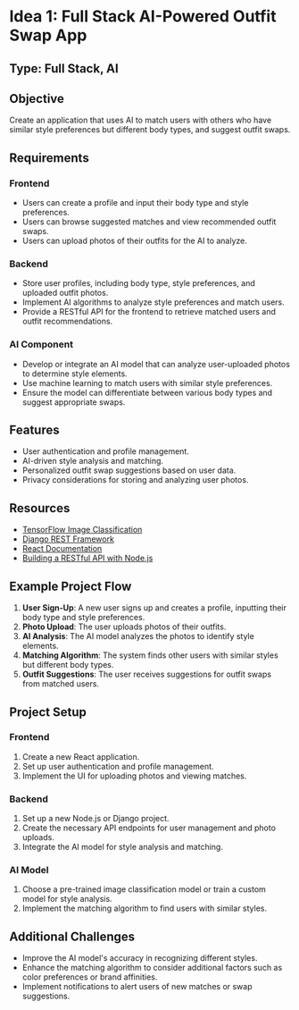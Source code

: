 # Idea 1: Full Stack AI-Powered Outfit Swap App

## Type: Full Stack, AI

## Objective

Create an application that uses AI to match users with others who have similar style preferences but different body types, and suggest outfit swaps.

## Requirements

### Frontend
- Users can create a profile and input their body type and style preferences.
- Users can browse suggested matches and view recommended outfit swaps.
- Users can upload photos of their outfits for the AI to analyze.

### Backend
- Store user profiles, including body type, style preferences, and uploaded outfit photos.
- Implement AI algorithms to analyze style preferences and match users.
- Provide a RESTful API for the frontend to retrieve matched users and outfit recommendations.

### AI Component
- Develop or integrate an AI model that can analyze user-uploaded photos to determine style elements.
- Use machine learning to match users with similar style preferences.
- Ensure the model can differentiate between various body types and suggest appropriate swaps.

## Features

- User authentication and profile management.
- AI-driven style analysis and matching.
- Personalized outfit swap suggestions based on user data.
- Privacy considerations for storing and analyzing user photos.

## Resources

- [TensorFlow Image Classification](https://www.tensorflow.org/tutorials/images/classification)
- [Django REST Framework](https://www.django-rest-framework.org/)
- [React Documentation](https://reactjs.org/docs/getting-started.html)
- [Building a RESTful API with Node.js](https://www.smashingmagazine.com/2020/06/rest-api-node-javascript-mongodb/)

## Example Project Flow

1. **User Sign-Up**: A new user signs up and creates a profile, inputting their body type and style preferences.
2. **Photo Upload**: The user uploads photos of their outfits.
3. **AI Analysis**: The AI model analyzes the photos to identify style elements.
4. **Matching Algorithm**: The system finds other users with similar styles but different body types.
5. **Outfit Suggestions**: The user receives suggestions for outfit swaps from matched users.

## Project Setup

### Frontend

1. Create a new React application.
2. Set up user authentication and profile management.
3. Implement the UI for uploading photos and viewing matches.

### Backend

1. Set up a new Node.js or Django project.
2. Create the necessary API endpoints for user management and photo uploads.
3. Integrate the AI model for style analysis and matching.

### AI Model

1. Choose a pre-trained image classification model or train a custom model for style analysis.
2. Implement the matching algorithm to find users with similar styles.

## Additional Challenges

- Improve the AI model's accuracy in recognizing different styles.
- Enhance the matching algorithm to consider additional factors such as color preferences or brand affinities.
- Implement notifications to alert users of new matches or swap suggestions.
